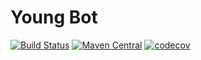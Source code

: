 # Young Bot

[![Build Status](https://travis-ci.org/delegacy/youngbot.svg?branch=master)](https://travis-ci.org/delegacy/youngbot)
[![Maven Central](https://maven-badges.herokuapp.com/maven-central/com.github.delegacy.youngbot/youngbot-core/badge.svg)](https://maven-badges.herokuapp.com/maven-central/com.github.delegacy.youngbot/youngbot-core)
[![codecov](https://codecov.io/gh/delegacy/youngbot/branch/master/graph/badge.svg?token=31KufqHVCm)](https://codecov.io/gh/delegacy/youngbot)
